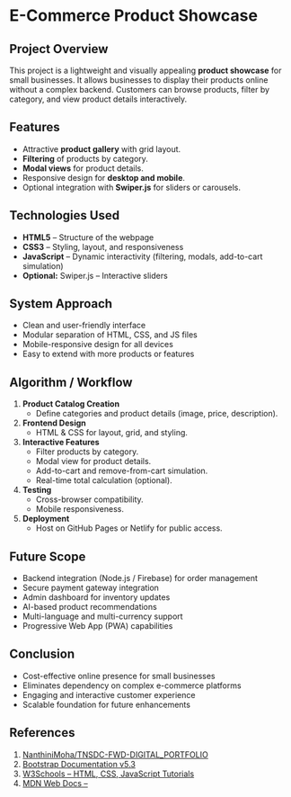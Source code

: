 # E-Commerce Product Showcase

## Project Overview
This project is a lightweight and visually appealing **product showcase** for small businesses. It allows businesses to display their products online without a complex backend. Customers can browse products, filter by category, and view product details interactively.

## Features
- Attractive **product gallery** with grid layout.
- **Filtering** of products by category.
- **Modal views** for product details.
- Responsive design for **desktop and mobile**.
- Optional integration with **Swiper.js** for sliders or carousels.

## Technologies Used
- **HTML5** – Structure of the webpage
- **CSS3** – Styling, layout, and responsiveness
- **JavaScript** – Dynamic interactivity (filtering, modals, add-to-cart simulation)
- **Optional:** Swiper.js – Interactive sliders

## System Approach
- Clean and user-friendly interface
- Modular separation of HTML, CSS, and JS files
- Mobile-responsive design for all devices
- Easy to extend with more products or features

## Algorithm / Workflow
1. **Product Catalog Creation**  
   - Define categories and product details (image, price, description).
2. **Frontend Design**  
   - HTML & CSS for layout, grid, and styling.
3. **Interactive Features**  
   - Filter products by category.
   - Modal view for product details.
   - Add-to-cart and remove-from-cart simulation.
   - Real-time total calculation (optional).
4. **Testing**  
   - Cross-browser compatibility.
   - Mobile responsiveness.
5. **Deployment**  
   - Host on GitHub Pages or Netlify for public access.

## Future Scope
- Backend integration (Node.js / Firebase) for order management
- Secure payment gateway integration
- Admin dashboard for inventory updates
- AI-based product recommendations
- Multi-language and multi-currency support
- Progressive Web App (PWA) capabilities

## Conclusion
- Cost-effective online presence for small businesses
- Eliminates dependency on complex e-commerce platforms
- Engaging and interactive customer experience
- Scalable foundation for future enhancements

## References
1. [NanthiniMoha/TNSDC-FWD-DIGITAL_PORTFOLIO](https://github.com/NanthiniMoha/TNSDC-FWD-DIGITAL_PORTFOLIO)
2. [Bootstrap Documentation v5.3](https://getbootstrap.com/docs/5.3/getting-started/introduction/)
3. [W3Schools – HTML, CSS, JavaScript Tutorials](https://www.w3schools.com)
4. [MDN Web Docs –]()
